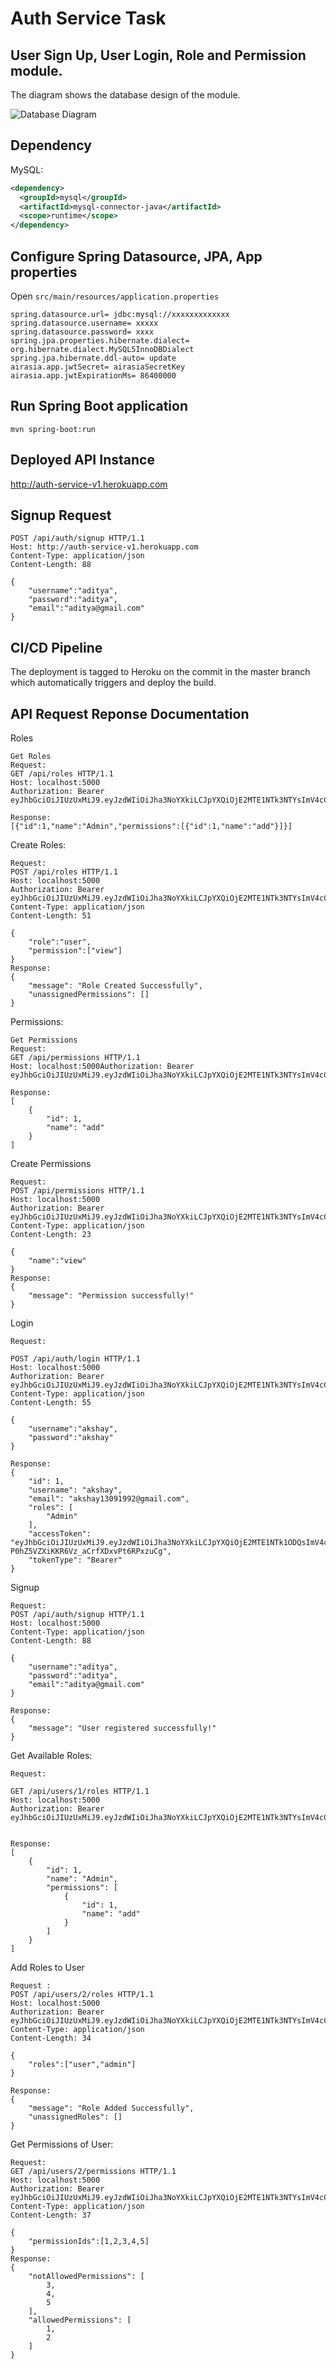 # Auth Service Task
## User Sign Up, User Login, Role and Permission module.

The diagram shows the database design of the module.

![Database Diagram](databasediagram.png)

## Dependency
 MySQL:
```xml
<dependency>
  <groupId>mysql</groupId>
  <artifactId>mysql-connector-java</artifactId>
  <scope>runtime</scope>
</dependency>
```
## Configure Spring Datasource, JPA, App properties
Open `src/main/resources/application.properties`
```
spring.datasource.url= jdbc:mysql://xxxxxxxxxxxxx
spring.datasource.username= xxxxx
spring.datasource.password= xxxx
spring.jpa.properties.hibernate.dialect= org.hibernate.dialect.MySQL5InnoDBDialect
spring.jpa.hibernate.ddl-auto= update
airasia.app.jwtSecret= airasiaSecretKey
airasia.app.jwtExpirationMs= 86400000
```
## Run Spring Boot application
```
mvn spring-boot:run
```

## Deployed API Instance
http://auth-service-v1.herokuapp.com

## Signup Request
```
POST /api/auth/signup HTTP/1.1
Host: http://auth-service-v1.herokuapp.com
Content-Type: application/json
Content-Length: 88

{
    "username":"aditya",
    "password":"aditya",
    "email":"aditya@gmail.com"
}
```

## CI/CD Pipeline
The deployment is tagged to Heroku on the commit in the master branch which automatically triggers and deploy the build.


## API Request Reponse Documentation

 Roles

```
Get Roles
Request:
GET /api/roles HTTP/1.1
Host: localhost:5000
Authorization: Bearer eyJhbGciOiJIUzUxMiJ9.eyJzdWIiOiJha3NoYXkiLCJpYXQiOjE2MTE1NTk3NTYsImV4cCI6MTYxMTY0NjE1Nn0.bPnNjq51IGwSCSOmQN06RwUfJglYJGsMUiBmMIr_5Is0Jl4AE_cQ8LKkyfQ4y9ryVDJ16uypc1sAIyYC6l_mmA

Response:
[{"id":1,"name":"Admin","permissions":[{"id":1,"name":"add"}]}]
```

Create Roles:
```
Request:
POST /api/roles HTTP/1.1
Host: localhost:5000
Authorization: Bearer eyJhbGciOiJIUzUxMiJ9.eyJzdWIiOiJha3NoYXkiLCJpYXQiOjE2MTE1NTk3NTYsImV4cCI6MTYxMTY0NjE1Nn0.bPnNjq51IGwSCSOmQN06RwUfJglYJGsMUiBmMIr_5Is0Jl4AE_cQ8LKkyfQ4y9ryVDJ16uypc1sAIyYC6l_mmA
Content-Type: application/json
Content-Length: 51

{
    "role":"user",
    "permission":["view"]
}
Response:
{
    "message": "Role Created Successfully",
    "unassignedPermissions": []
}
```

Permissions:
```
Get Permissions
Request:
GET /api/permissions HTTP/1.1
Host: localhost:5000Authorization: Bearer eyJhbGciOiJIUzUxMiJ9.eyJzdWIiOiJha3NoYXkiLCJpYXQiOjE2MTE1NTk3NTYsImV4cCI6MTYxMTY0NjE1Nn0.bPnNjq51IGwSCSOmQN06RwUfJglYJGsMUiBmMIr_5Is0Jl4AE_cQ8LKkyfQ4y9ryVDJ16uypc1sAIyYC6l_mmA

Response:
[
    {
        "id": 1,
        "name": "add"
    }
]
```
Create Permissions
```
Request:
POST /api/permissions HTTP/1.1
Host: localhost:5000
Authorization: Bearer eyJhbGciOiJIUzUxMiJ9.eyJzdWIiOiJha3NoYXkiLCJpYXQiOjE2MTE1NTk3NTYsImV4cCI6MTYxMTY0NjE1Nn0.bPnNjq51IGwSCSOmQN06RwUfJglYJGsMUiBmMIr_5Is0Jl4AE_cQ8LKkyfQ4y9ryVDJ16uypc1sAIyYC6l_mmA
Content-Type: application/json
Content-Length: 23

{
    "name":"view"
}
Response:
{
    "message": "Permission successfully!"
}
```

Login
```
Request:

POST /api/auth/login HTTP/1.1
Host: localhost:5000
Authorization: Bearer eyJhbGciOiJIUzUxMiJ9.eyJzdWIiOiJha3NoYXkiLCJpYXQiOjE2MTE1NTk3NTYsImV4cCI6MTYxMTY0NjE1Nn0.bPnNjq51IGwSCSOmQN06RwUfJglYJGsMUiBmMIr_5Is0Jl4AE_cQ8LKkyfQ4y9ryVDJ16uypc1sAIyYC6l_mmA
Content-Type: application/json
Content-Length: 55

{
    "username":"akshay",
    "password":"akshay"
}

Response:
{
    "id": 1,
    "username": "akshay",
    "email": "akshay13091992@gmail.com",
    "roles": [
        "Admin"
    ],
    "accessToken": "eyJhbGciOiJIUzUxMiJ9.eyJzdWIiOiJha3NoYXkiLCJpYXQiOjE2MTE1NTk1ODQsImV4cCI6MTYxMTY0NTk4NH0.Zi7dRq2Kn30RijV34l6XC5QlLgEU9iVMrVRP2ssQjGI8rXhuHaC-P0hZ5VZXiKKR6Vz_aCrfXDxvPt6RPxzuCg",
    "tokenType": "Bearer"
}
```

Signup
```
Request:
POST /api/auth/signup HTTP/1.1
Host: localhost:5000
Content-Type: application/json
Content-Length: 88

{
    "username":"aditya",
    "password":"aditya",
    "email":"aditya@gmail.com"
}

Response:
{
    "message": "User registered successfully!"
}
```

Get Available Roles:
```
Request:

GET /api/users/1/roles HTTP/1.1
Host: localhost:5000
Authorization: Bearer eyJhbGciOiJIUzUxMiJ9.eyJzdWIiOiJha3NoYXkiLCJpYXQiOjE2MTE1NTk3NTYsImV4cCI6MTYxMTY0NjE1Nn0.bPnNjq51IGwSCSOmQN06RwUfJglYJGsMUiBmMIr_5Is0Jl4AE_cQ8LKkyfQ4y9ryVDJ16uypc1sAIyYC6l_mmA


Response:
[
    {
        "id": 1,
        "name": "Admin",
        "permissions": [
            {
                "id": 1,
                "name": "add"
            }
        ]
    }
]
```

Add Roles to User
```
Request :
POST /api/users/2/roles HTTP/1.1
Host: localhost:5000
Authorization: Bearer eyJhbGciOiJIUzUxMiJ9.eyJzdWIiOiJha3NoYXkiLCJpYXQiOjE2MTE1NTk3NTYsImV4cCI6MTYxMTY0NjE1Nn0.bPnNjq51IGwSCSOmQN06RwUfJglYJGsMUiBmMIr_5Is0Jl4AE_cQ8LKkyfQ4y9ryVDJ16uypc1sAIyYC6l_mmA
Content-Type: application/json
Content-Length: 34

{
    "roles":["user","admin"]
}

Response:
{
    "message": "Role Added Successfully",
    "unassignedRoles": []
}
```

Get Permissions of User:
```
Request:
GET /api/users/2/permissions HTTP/1.1
Host: localhost:5000
Authorization: Bearer eyJhbGciOiJIUzUxMiJ9.eyJzdWIiOiJha3NoYXkiLCJpYXQiOjE2MTE1NTk3NTYsImV4cCI6MTYxMTY0NjE1Nn0.bPnNjq51IGwSCSOmQN06RwUfJglYJGsMUiBmMIr_5Is0Jl4AE_cQ8LKkyfQ4y9ryVDJ16uypc1sAIyYC6l_mmA
Content-Type: application/json
Content-Length: 37

{
    "permissionIds":[1,2,3,4,5]
}
Response:
{
    "notAllowedPermissions": [
        3,
        4,
        5
    ],
    "allowedPermissions": [
        1,
        2
    ]
}
```

